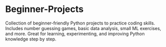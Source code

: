 # Beginner-Projects
Collection of beginner-friendly Python projects to practice coding skills. Includes number guessing games, basic data analysis, small ML exercises, and more. Great for learning, experimenting, and improving Python knowledge step by step.

